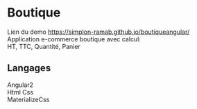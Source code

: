 # Boutique

Lien du demo https://simplon-ramab.github.io/boutiqueangular/   
Application e-commerce boutique avec calcul:  
HT, TTC, Quantité, Panier  
  

## Langages
Angular2    
Html Css  
MaterializeCss  

